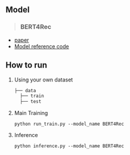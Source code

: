 ## Model
> ### BERT4Rec
- [paper](https://arxiv.org/abs/1904.06690v2)
- [Model reference code](https://github.com/jaywonchung/BERT4Rec-VAE-Pytorch)

## How to run

1. Using your own dataset
    ```bash
    ├── data
      ├── train
      ├── test
    ```

2. Main Training
   ```
   python run_train.py --model_name BERT4Rec 
   ```

3. Inference
   ```
   python inference.py --model_name BERT4Rec 
   ```
